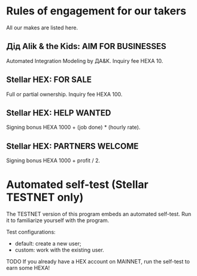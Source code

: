 # Rules of engagement for our takers

All our makes are listed here.

## Дід Alik & the Kids: AIM FOR BUSINESSES

Automated Integration Modeling by ДA&K. Inquiry fee HEXA 10.

## Stellar HEX: FOR SALE

Full or partial ownership. Inquiry fee HEXA 100.

## Stellar HEX: HELP WANTED

Signing bonus HEXA 1000 + (job done) * (hourly rate).

## Stellar HEX: PARTNERS WELCOME

Signing bonus HEXA 1000 + profit / 2.

# Automated self-test (Stellar TESTNET only)

The TESTNET version of this program embeds an automated self-test. Run it to familiarize yourself with the program. 

Test configurations:
- default: create a new user;
- custom: work with the existing user.

TODO If you already have a HEX account on MAINNET, run the self-test to earn some HEXA!
